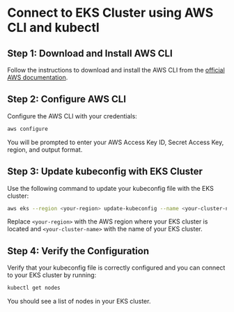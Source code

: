 # Connect to EKS Cluster using AWS CLI and kubectl

## Step 1: Download and Install AWS CLI

Follow the instructions to download and install the AWS CLI from the [official AWS documentation](https://docs.aws.amazon.com/cli/latest/userguide/getting-started-install.html).

## Step 2: Configure AWS CLI

Configure the AWS CLI with your credentials:

```sh
aws configure
```

You will be prompted to enter your AWS Access Key ID, Secret Access Key, region, and output format.

## Step 3: Update kubeconfig with EKS Cluster

Use the following command to update your kubeconfig file with the EKS cluster:

```sh
aws eks --region <your-region> update-kubeconfig --name <your-cluster-name>
```

Replace `<your-region>` with the AWS region where your EKS cluster is located and `<your-cluster-name>` with the name of your EKS cluster.

## Step 4: Verify the Configuration

Verify that your kubeconfig file is correctly configured and you can connect to your EKS cluster by running:

```sh
kubectl get nodes
```

You should see a list of nodes in your EKS cluster.